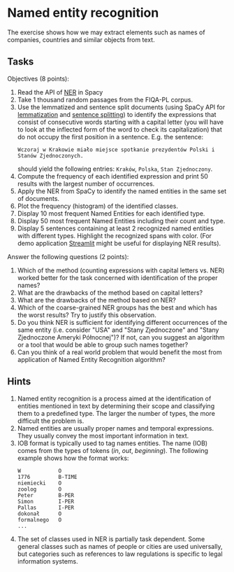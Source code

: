 # Named entity recognition

The exercise shows how we may extract elements such as names of companies, countries and similar objects from text.

## Tasks

Objectives (8 points):

1. Read the API of [NER](https://spacy.io/api/entityrecognizer) in Spacy
1. Take 1 thousand random passages from the FIQA-PL corpus.
1. Use the lemmatized and sentence split documents (using SpaCy API for [lemmatization](https://spacy.io/api/lemmatizer) and [sentence splitting](https://spacy.io/api/sentencizer)) to identify the expressions that consist of consecutive
   words starting with a capital letter (you will have to look at the inflected form of the word to check its
   capitalization) that do not occupy the first position in a sentence. E.g. the sentence:
   ```
   Wczoraj w Krakowie miało miejsce spotkanie prezydentów Polski i Stanów Zjednoczonych.
   ```
   should yield the following entries: `Kraków`, `Polska`, `Stan Zjednoczony`.
1. Compute the frequency of each identified expression and print 50 results with the largest number of occurrences.
1. Apply the NER from SpaCy to identify the named entities in the same set of documents.
1. Plot the frequency (histogram) of the identified classes.
1. Display 10 most frequent Named Entities for each identified type.
1. Display 50 most frequent Named Entities including their count and type.
2. Display 5 sentences containing at least 2 recognized named entities with different types. Highlight the recognized spans with color.
   (For demo application [Streamlit](https://streamlit.io/) might be useful for displaying NER results).


Answer the following questions (2 points):

1. Which of the method (counting expressions with capital letters vs. NER) worked better for the task concerned with
  identification of the proper names?
1. What are the drawbacks of the method based on capital letters?
1. What are the drawbacks of the method based on NER?
1. Which of the coarse-grained NER groups has the best and which has the worst results? Try to justify this
  observation.
1. Do you think NER is sufficient for identifying different occurrences of the same entity (i.e. consider "USA" and
  "Stany Zjednoczone" and "Stany Zjednoczone Ameryki Północnej")? If not, can you suggest an algorithm or a tool that
  would be able to group such names together?
1. Can you think of a real world problem that would benefit the most from application of Named Entity Recognition
  algorithm?

## Hints

1. Named entity recognition is a process aimed at the identification of entities mentioned in text by determining their
   scope and classifying them to a predefined type. The larger the number of types, the more difficult the problem is.
1. Named entities are usually proper names and temporal expressions. They usually convey the most important information
   in text.
1. IOB format is typically used to tag names entities. The name (IOB) comes from the types of tokens (_in_, _out_, _beginning_).
   The following example shows how the format works:
   ```
   W            O
   1776         B-TIME
   niemiecki    O
   zoolog       O
   Peter        B-PER
   Simon        I-PER
   Pallas       I-PER
   dokonał      O
   formalnego   O
   ...
   ```
1. The set of classes used in NER is partially task dependent. Some general classes such as names of people or cities
   are used universally, but categories such as references to law regulations is specific to legal information systems.
